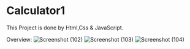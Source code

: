 
# Calculator1
This Project is done by Html,Css & JavaScript.

Overview:
![Screenshot (102)](https://github.com/user-attachments/assets/261ba722-1f97-4e87-b011-edfa9d2939e7)
![Screenshot (103)](https://github.com/user-attachments/assets/3f5aedf7-c815-43d8-8653-17b034cf6db2)
![Screenshot (104)](https://github.com/user-attachments/assets/04c7db7c-3a1a-4af2-922a-a7628a6cc09d)


